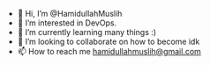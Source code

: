 - 👋 Hi, I’m @HamidullahMuslih
- 👀 I’m interested in DevOps.
- 🌱 I’m currently learning many things :)
- 💞️ I’m looking to collaborate on how to become idk
- 📫 How to reach me hamidullahmuslih@gmail.com

<!---
HamidullahMuslih/HamidullahMuslih is a ✨ special ✨ repository because its `README.md` (this file) appears on your GitHub profile.
You can click the Preview link to take a look at your changes.
--->
